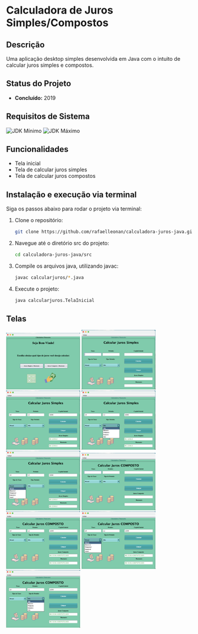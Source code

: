 # Calculadora de Juros Simples/Compostos

## Descrição

Uma aplicação desktop simples desenvolvida em Java com o intuito de calcular juros simples e compostos.

## Status do Projeto

- **Concluído:** 2019

## Requisitos de Sistema

![JDK Mínimo](https://img.shields.io/badge/JDK-8%2B-brightgreen)
![JDK Máximo](https://img.shields.io/badge/JDK-17%2B-blue)

## Funcionalidades

- Tela inicial
- Tela de calcular juros simples
- Tela de calcular juros compostos

## Instalação e execução via terminal

Siga os passos abaixo para rodar o projeto via terminal:

1. Clone o repositório:
    ```sh
    git clone https://github.com/rafaelleonan/calculadora-juros-java.git
    ```
2. Navegue até o diretório src do projeto:
    ```sh
    cd calculadora-juros-java/src
    ```
3. Compile os arquivos java, utilizando javac:
    ```sh
    javac calcularjuros/*.java
    ```
4. Execute o projeto:
    ```sh
    java calcularjuros.TelaInicial
    ```
   
## Telas
<p>
  <img src="assets/tela-inicial.png" alt="Tela Inicial" width="200"/>
  <img src="assets/juros-simples-1.png" alt="Tela juros simples 1" width="200"/>
  <img src="assets/juros-simples-2.png" alt="Tela juros simples 2" width="200"/>
  <img src="assets/juros-simples-3.png" alt="Tela juros simples 3" width="200"/>
  <img src="assets/juros-simples-4.png" alt="Tela juros simples 4" width="200"/>
  <img src="assets/juros-composto-1.png" alt="Tela juros composto 1" width="200"/>
  <img src="assets/juros-composto-2.png" alt="Tela juros composto 2" width="200"/>
  <img src="assets/juros-composto-3.png" alt="Tela juros composto 3" width="200"/>
  <img src="assets/juros-composto-4.png" alt="Tela juros composto 4" width="200"/>
</p>
